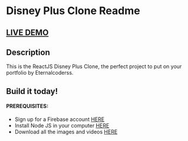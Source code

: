 # Disney Plus Clone Readme

## <a href="https://disney-clone-d1e27.firebaseapp.com" target="_blank">LIVE DEMO</a>

## Description
This is the ReactJS Disney Plus Clone, the perfect project to put on your portfolio by Eternalcoderss.

## Build it today!

#### PREREQUISITES:
- Sign up for a Firebase account <a href='https://firebase.google.com'>HERE</a>
- Install Node JS in your computer <a href='https://nodejs.org/en/'>HERE</a>
- Download all the images and videos <a href='https://drive.google.com/drive/folders/13SvUkXPh7ZC1FRtp62VKFi572elZyxi8?usp=sharing'>HERE</a>
